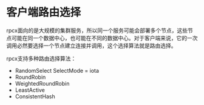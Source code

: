 # 客户端路由选择

rpcx面向的是大规模的集群服务，所以同一个服务可能会部署多个节点，这些节点可能在同一个数据中心，也可能在不同的数据中心。对于客户端来说，它的一次调用必然要选择一个节点建立连接并调用，这个选择算法就是路由选择。

rpcx支持多种路由选择算法：

* RandomSelect SelectMode = iota
* RoundRobin
* WeightedRoundRobin
* LeastActive
* ConsistentHash